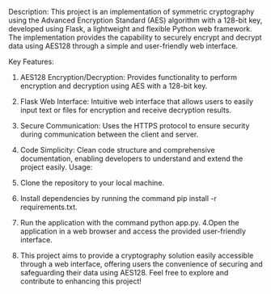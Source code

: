 Description:
This project is an implementation of symmetric cryptography using the Advanced Encryption Standard (AES) algorithm with a 128-bit key, developed using Flask, a lightweight and flexible Python web framework. The implementation provides the capability to securely encrypt and decrypt data using AES128 through a simple and user-friendly web interface.

Key Features:

1. AES128 Encryption/Decryption: Provides functionality to perform encryption and decryption using AES with a 128-bit key.
2. Flask Web Interface: Intuitive web interface that allows users to easily input text or files for encryption and receive decryption results.
3. Secure Communication: Uses the HTTPS protocol to ensure security during communication between the client and server.
4. Code Simplicity: Clean code structure and comprehensive documentation, enabling developers to understand and extend the project easily.
 Usage:

1. Clone the repository to your local machine.
2. Install dependencies by running the command pip install -r requirements.txt.
3. Run the application with the command python app.py.
4.Open the application in a web browser and access the provided user-friendly interface.
5. This project aims to provide a cryptography solution easily accessible through a web interface, offering users the convenience of securing and safeguarding their data using AES128. Feel free to explore and contribute to enhancing this project!
